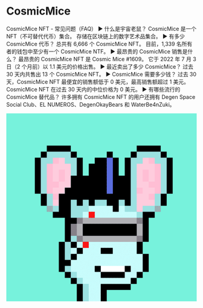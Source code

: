# CosmicMice

CosmicMice NFT - 常见问题（FAQ）
▶ 什么是宇宙老鼠？
CosmicMice 是一个 NFT（不可替代代币）集合。 存储在区块链上的数字艺术品集合。
▶ 有多少 CosmicMice 代币？
总共有 6,666 个 CosmicMice NFT。 目前，1,339 名所有者的钱包中至少有一个 CosmicMice NTF。
▶ 最昂贵的 CosmicMice 销售是什么？
最昂贵的 CosmicMice NFT 是 Cosmic Mice #1609。 它于 2022 年 7 月 3 日（2 个月前）以 1.1 美元的价格出售。
▶ 最近卖出了多少 CosmicMice？
过去 30 天内共售出 13 个 CosmicMice NFT。
▶ CosmicMice 需要多少钱？
过去 30 天，CosmicMice NFT 最便宜的销售额低于 0 美元，最高销售额超过 1 美元。 CosmicMice NFT 在过去 30 天内的中位价格为 0 美元。
▶ 有哪些流行的 CosmicMice 替代品？
许多拥有 CosmicMice NFT 的用户还拥有 Degen Space Social Club、EL NUMEROS、DegenOkayBears 和 WaterBe4nZuki。

![nft](1.png)
